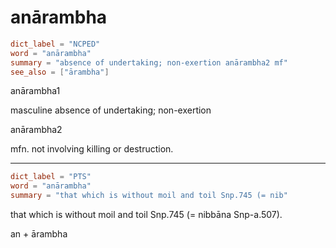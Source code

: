 # anārambha

``` toml
dict_label = "NCPED"
word = "anārambha"
summary = "absence of undertaking; non-exertion anārambha2 mf"
see_also = ["ārambha"]
```

anārambha1

masculine absence of undertaking; non\-exertion

anārambha2

mfn. not involving killing or destruction.

--------------------

``` toml
dict_label = "PTS"
word = "anārambha"
summary = "that which is without moil and toil Snp.745 (= nib"
```

that which is without moil and toil Snp.745 (= nibbāna Snp\-a.507).

an \+ ārambha

